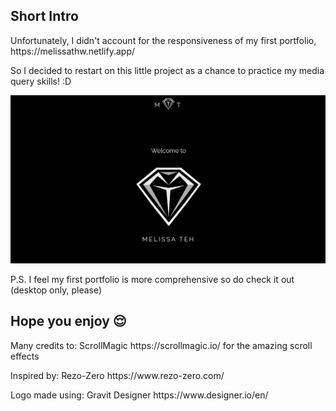 ## Short Intro
<p>Unfortunately, I didn't account for the responsiveness of my first portfolio, https://melissathw.netlify.app/</p>
<p>So I decided to restart on this little project as a chance to practice my media query skills! :D</p>
<img src="src/assets/images/welcome.png" />
<p>P.S. I feel my first portfolio is more comprehensive so do check it out (desktop only, please)</p>

## Hope you enjoy 😌

<p>Many credits to: ScrollMagic https://scrollmagic.io/ for the amazing scroll effects</p>
<p>Inspired by: Rezo-Zero https://www.rezo-zero.com/</p>
<p>Logo made using: Gravit Designer https://www.designer.io/en/</p>
